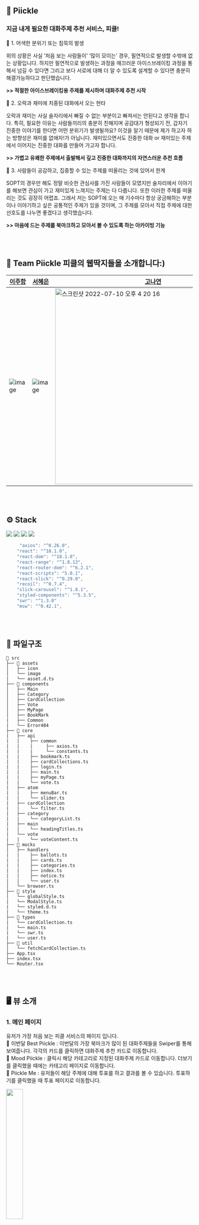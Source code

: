 ## 🥒 Piickle
### 지금 내게 필요한 대화주제 추천 서비스, 피클!

<aside>
📍 1. 어색한 분위기 또는 침묵의 발생

 위의 상황은 사실 ‘처음 보는 사람들이’ ‘많이 모이는’ 경우, 필연적으로 발생할 수밖에 없는 상황입니다. 하지만 필연적으로 발생하는 과정을 매끄러운 아이스브레이킹 과정을 통해서 넘길 수 있다면 그리고 보다 서로에 대해 더 알 수 있도록 설계할 수 있다면 충분히 해결가능하다고 판단했습니다. 

**>> 적절한 아이스브레이킹용 주제를 제시하며 대화주제 추천 시작**

📍 2. 오락과 재미에 치중된 대화에서 오는 현타

 오락과 재미는 사실 술자리에서 빠질 수 없는 부분이고 빠져서는 안된다고 생각을 합니다. 특히, 필요한 이유는 사람들끼리의 충분히 친해지며 공감대가 형성되기 전, 갑자기 진중한 이야기를 한다면 어떤 분위기가 발생될까요? 이것을 알기 때문에 제가 하고자 하는 방향성은 재미를 없애자!가 아닙니다. 재미있으면서도 진중한 대화 or 재미있는 주제에서 이어지는 진중한 대화를 만들어 가고자 합니다.

**>> 가볍고 유쾌한 주제에서 출발해서 깊고 진중한 대화까지의 자연스러운 추천 흐름**

📍 3. 사람들이 공감하고, 집중할 수 있는 주제를 떠올리는 것에 있어서 한계

 SOPT의 경우만 해도 정말 비슷한 관심사를 가진 사람들이 모였지만 술자리에서 이야기를 해보면 관심이 가고 재미있게 느껴지는 주제는 다 다릅니다. 또한 이러한 주제를 떠올리는 것도 굉장히 어렵죠. 그래서 저는 SOPT에 오는 매 기수마다 항상 궁금해하는 부분이나 이야기하고 싶은 공통적인 주제가 있을 것이며, 그 주제를 모아서 직접 주제에 대한 선호도를 나누면 좋겠다고 생각했습니다.

**>> 마음에 드는 주제를 북마크하고 모아서 볼 수 있도록 하는 아카이빙 기능**

</aside>
<br /><br/>

## 👥 Team Piickle 피클의 웹딱지들을 소개합니다:)
|[이주함](https://github.com/joohaem)|[서혜은](https://github.com/henization)|[고나연](https://github.com/NYeonK?tab=overview&from=2022-07-01&to=2022-07-10)|[윤지영](https://github.com/NaveOWO)|
|------|------|------|------|
|![image](https://user-images.githubusercontent.com/87578512/178135117-a1c2c380-a63c-4435-990b-0fcb501820ba.png)|![image](https://user-images.githubusercontent.com/87578512/178135086-954a203e-ba6c-4c04-b7d1-7a02c13b1d09.png)|<img width="529" alt="스크린샷 2022-07-10 오후 4 20 16" src="https://user-images.githubusercontent.com/87578512/178135232-7d1b4068-d94f-49e2-8ac0-4c8ea8f9d266.png">|![image](https://user-images.githubusercontent.com/87578512/178135034-01f22b87-1f35-4a19-8359-b63874055e31.png)|

<br /><br/>

## ⚙️ Stack

<img src="https://img.shields.io/badge/TypeScript-3178C6?style=for-the-badge&logo=TypeScript&logoColor=white"> <img src="https://img.shields.io/badge/React-61DAFB?style=for-the-badge&logo=React&logoColor=white"> <img src="https://img.shields.io/badge/StoryBook-FF4785?style=for-the-badge&logo=StoryBook&logoColor=white"> <img src="https://img.shields.io/badge/StyledComponents-DB7093?style=for-the-badge&logo=StyledComponents&logoColor=white">
```javascript
     "axios": "^0.26.0",
    "react": "^18.1.0",
    "react-dom": "^18.1.0",
    "react-range": "^1.8.13",
    "react-router-dom": "^6.2.1",
    "react-scripts": "5.0.1",
    "react-slick": "^0.29.0",
    "recoil": "^0.7.4",
    "slick-carousel": "^1.8.1",
    "styled-components": "^5.3.5",
    "swr": "^1.3.0"
    "msw": "^0.42.1",
```

<br /><br/>

## 📂 파일구조
```
📂 src
├── 📂 assets
│   ├── icon
│   └── image
|   └── asset.d.ts
├── 📂 components
│   ├── Main
│   ├── Category
│   ├── CardCollection
│   ├── Vote
│   ├── MyPage
│   ├── BookMark
|   ├── Common
|   └── Error404
├── 📁 core
|   ├── api
|   |    ├── common
|   |    |     ├── axios.ts
|   |    |     └── constants.ts
|   |    ├── bookmark.ts
|   |    ├── cardCollections.ts
|   |    ├── login.ts
|   |    ├── main.ts
|   |    ├── myPage.ts
|   |    └── vote.ts
|   ├── atom
|   |    ├── menuBar.ts
|   |    └── slider.ts
|   ├── cardCollection
|   |    └── filter.ts
|   ├── category
|   |    └── categoryList.ts
|   ├── main
|   |    └── headingTitles.ts
|   └── vote
|   |    └── voteContent.ts
├── 📂 mocks
│   ├── handlers
|   |    ├── ballots.ts
|   |    ├── cards.ts
|   |    ├── categories.ts
|   |    ├── index.ts
|   |    ├── notice.ts
|   |    └── user.ts
│   └── browser.ts
├── 📂 style
│   └── globalStyle.ts
|   └── ModalStyle.ts
|   └── styled.d.ts
|   └── theme.ts
├── 📂 types
|   └── cardCollection.ts
|   └── main.ts
|   └── swr.ts
|   └── user.ts
├── 📂 util
│   └── fetchCardCollection.ts
├── App.tsx
├── index.tsx
└── Router.tsx

```
<br /><br/>
## 🖥 뷰 소개
### 1. 메인 페이지
유저가 가장 처음 보는 피클 서비스의 페이지 입니다.  
📍 이번달 Best Piickle : 이번달의 가장 북마크가 많이 된 대화주제들을 Swiper를 통해 보여줍니다. 각각의 카드를 클릭하면 대화주제 추천 카드로 이동합니다.  
📍 Mood Piickle : 클릭시 해당 카테고리로 지정된 대화주제 카드로 이동합니다. 더보기를 클릭했을 때에는 카테고리 페이지로 이동합니다.  
📍 Piickle Me : 유저들이 해당 주제에 대해 투표를 하고 결과를 볼 수 있습니다. 투표하기를 클릭했을 때 투표 페이지로 이동합니다.

 <img src="https://user-images.githubusercontent.com/87578512/179968567-e5288e4a-718d-463d-a99d-ea939b2942b2.png" width="30%" />

<br /><br/>
### 2. 카드 슬라이더  
사용자에게 여러가지 대화주제를 추천해주는 페이지입니다.  
왼쪽 하단의 하트 버튼을 클릭하면 북마크가 되고, 오른쪽 하단의 <추천필터> 버튼을 클릭하면 사용자가 대화주제를 필터링할 수 있습니다.

 <div>
 <img src="https://user-images.githubusercontent.com/87578512/179973151-ad9b1617-c045-470f-8213-ecef66562ea8.png" width="45%" />  
 <img src="https://user-images.githubusercontent.com/87578512/180001955-3dfe66aa-d8d5-4a47-9f19-6b139afb7b20.png" width="25%" />  
 <img src="https://user-images.githubusercontent.com/87578512/179982012-d5e25761-47f3-4d0c-a3f7-689bf12cc3b0.png" width="25%" />
</div>

<br /><br/>
### 3. 투표 페이지  
사용자들이 여러가지 대화주제애 대해서 의견을 공유할 수 있는 기능입니다.  
투표페이지로 이동했을 때, 로그인이 되어있지 않은 사용자는 투표하기 버튼을 통해 로그인 유도Modal을 띄워주고,  
로그인이 되어있는 사용자에게는 투표를 하고 결과페이지를 볼 수 있게 합니다.

<div>
 <img src="https://user-images.githubusercontent.com/87578512/179976921-1fb9ef6d-5895-4938-9f9a-3207e8e3b2d9.png" width="30%" />    
 <img src="https://user-images.githubusercontent.com/87578512/179974135-d71cb0a3-10cb-4d77-ade5-94bca026f755.png" width="30%" />  
</div>

<br /><br/>
### 4. Menu Bar  
메인페이지에서 오른쪽 상단 버튼을 클릭하면 나타나는 Bar입니다.  
마이페이지 / 로그인페이지 / 대화주제 추천카드 / 카테고리 페이지 / 투표 페이지로 이동할 수 있습니다.

 <img src="https://user-images.githubusercontent.com/87578512/179977148-50a4a2fc-e5d3-4e09-8564-d045ea913454.png" width="30%" /> 

<br /><br/>
### 5. 카테고리 페이지  
같은 카테고리의 대화주제를 카드로 묶어서 사용자에게 보여주는 페이지 입니다.

 <img src="https://user-images.githubusercontent.com/87578512/179981944-b3c1b59d-a37c-49dd-89c8-86f514f6c13e.png" width="30%" /> 

<br /><br/>
### 6. 마이 페이지
 마이페이지에서는 프로필 수정과, 내가 북마크한 대화주제들을 볼 수 있습니다.  

 <img src="https://user-images.githubusercontent.com/87578512/179983101-4656c414-504f-4971-b44b-c59c80dcf6dd.png" width="30%" /> 

<br /><br/>
### 7. 북마크 리스트  
 마이페이지에서 <카드 모아보기> 버튼을 클릭했을 때 이동할 수 있는 페이지입니다. 내가 북마크한 대화주제들이 리스트형식으로 보여집니다.

 <img src="https://user-images.githubusercontent.com/87578512/179982571-679e22ef-8ab7-40f8-934b-db9c67c3efde.png" width="30%" /> 

<br /><br/>
### 8. 닉네임 수정 페이지
 닉네임 모달창을 통해 닉네임을 수정할 수 있습니다.

<div>
 <img src="https://user-images.githubusercontent.com/87578512/179985636-4c9442ff-2b18-45fc-ac4a-7a19c90fd1f1.png" width="30%" />   
 <img src="https://user-images.githubusercontent.com/87578512/179985661-367bd54f-119f-46a0-91c0-917c3d13510c.png" width="30%" /> 
</div>

<br /><br/>
### 9. 로그인 유도 Modal
 로그인을 하지 않을 사용자가 로그인이 필요한 기능을 선택했을 때 로그인 모달창을 띄웁니다.

 <img src="https://user-images.githubusercontent.com/87578512/179991396-1a5baa7c-d1dc-4de9-8295-6f6c64d40745.png" width="30%" /> 

<br /><br/>
### 9. 로그인 페이지
 로그인을 할 수 있는 페이지 입니다.

<div>
 <img src="https://user-images.githubusercontent.com/87578512/179992075-63fe8aed-145c-4752-af6d-35ad76d0414b.png" width="30%" />   
 <img src="https://user-images.githubusercontent.com/87578512/179992083-abc9d940-b75d-4698-a9c3-240713afdfe0.png" width="30%" /> 
</div>

